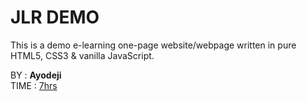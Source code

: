 <H1>JLR DEMO</H1>

This is a demo e-learning one-page website/webpage written in pure HTML5, CSS3 & vanilla JavaScript. 


BY : <B>Ayodeji</B> </br>
TIME : <U>7hrs</U>
